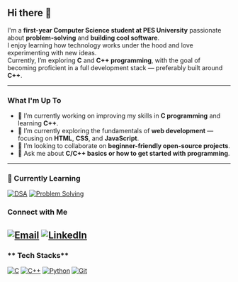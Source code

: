 ## Hi there 👋

I'm a **first-year Computer Science student at PES University** passionate about **problem-solving** and **building cool software**.  
I enjoy learning how technology works under the hood and love experimenting with new ideas.  
Currently, I’m exploring **C** and **C++ programming**, with the goal of becoming proficient in a full development stack — preferably built around **C++**.

---

### What I'm Up To
- 🔭 I’m currently working on improving my skills in **C programming** and learning **C++**.
- 🌱 I’m currently exploring the fundamentals of **web development** — focusing on **HTML**, **CSS**, and **JavaScript**.
- 👯 I’m looking to collaborate on **beginner-friendly open-source projects**.
- 💬 Ask me about **C/C++ basics or how to get started with programming**.
---
### 🚀 Currently Learning
[![DSA](https://img.shields.io/badge/DSA-F7DF1E?style=for-the-badge&logo=data:image/png;base64,iVBORw0KGgoAAAANSUhEUgAAAAEAAAABCAQAAAC1HAwCAAAAC0lEQVR42mP8/wIAAgUBAmS5f88AAAAASUVORK5CYII=&logoColor=white)](https://en.wikipedia.org/wiki/Data_structures)
[![Problem Solving](https://img.shields.io/badge/Problem_Solving-LeetCode-orange?style=for-the-badge&logo=leetcode&logoColor=white)](https://leetcode.com/)


### **Connect with Me**

[![Email](https://img.shields.io/badge/Email-D14836?style=for-the-badge&logo=gmail&logoColor=white)](mailto:sachitgu11@gmail.com)
[![LinkedIn](https://img.shields.io/badge/LinkedIn-0077B5?style=for-the-badge&logo=linkedin&logoColor=white)](https://www.linkedin.com/in/sachit-gupta-694862377/)
---

### ** Tech Stacks**

[![C](https://img.shields.io/badge/C-00599C?style=for-the-badge&logo=c&logoColor=white)](https://en.wikipedia.org/wiki/C_(programming_language))
[![C++](https://img.shields.io/badge/C++-00599C?style=for-the-badge&logo=c%2B%2B&logoColor=white)](https://isocpp.org/)
[![Python](https://img.shields.io/badge/Python-3776AB?style=for-the-badge&logo=python&logoColor=white)](https://www.python.org/)
[![Git](https://img.shields.io/badge/Git-F05032?style=for-the-badge&logo=git&logoColor=white)](https://git-scm.com/)


